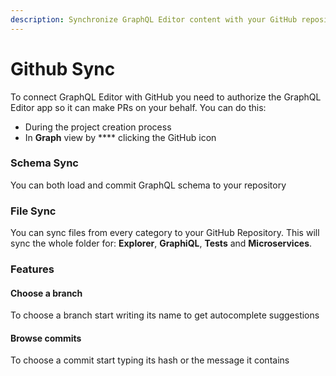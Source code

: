 ```yaml
---
description: Synchronize GraphQL Editor content with your GitHub repository
---
```


# Github Sync

To connect GraphQL Editor with GitHub you need to authorize the GraphQL Editor app so it can make PRs on your behalf. You can do this:

* During the project creation process
* In **Graph** view by **** clicking the GitHub icon

### Schema Sync

You can both load and commit GraphQL schema to your repository

### File Sync

You can sync files from every category to your GitHub Repository. This will sync the whole folder for: **Explorer**, **GraphiQL**, **Tests** and **Microservices**.

### **Features**

#### Choose a branch

To choose a branch start writing its name to get autocomplete suggestions

#### **Browse commits**

To choose a commit start typing its hash or the message it contains
